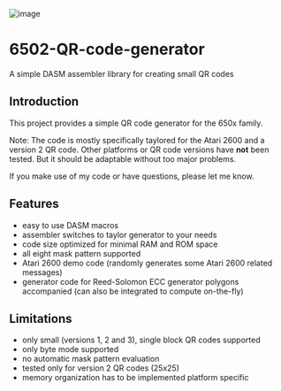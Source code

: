 ![image](https://user-images.githubusercontent.com/24360774/114864091-de2af080-9df0-11eb-84c0-3c75fd7b1159.png)

# 6502-QR-code-generator
A simple DASM assembler library for creating small QR codes

## Introduction
This project provides a simple QR code generator for the 650x family. 

Note: 
The code is mostly specifically taylored for the Atari 2600 and a version 2 QR code. Other platforms or QR code versions have **not** been tested. But it should be adaptable without too major problems.

If you make use of my code or have questions, please let me know.

## Features
- easy to use DASM macros
- assembler switches to taylor generator to your needs
- code size optimized for minimal RAM and ROM space 
- all eight mask pattern supported
- Atari 2600 demo code (randomly generates some Atari 2600 related messages)
- generator code for Reed-Solomon ECC generator polygons accompanied (can also be integrated to compute on-the-fly)

## Limitations
- only small (versions 1, 2 and 3), single block QR codes supported 
- only byte mode supported
- no automatic mask pattern evaluation
- tested only for version 2 QR codes (25x25)
- memory organization has to be implemented platform specific
